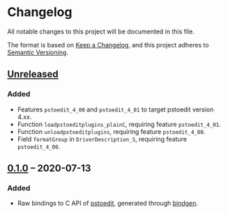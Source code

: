 # Changelog

All notable changes to this project will be documented in this file.

The format is based on [Keep a Changelog](https://keepachangelog.com/en/1.0.0/),
and this project adheres to [Semantic Versioning](https://semver.org/spec/v2.0.0.html).

## [Unreleased]
### Added
- Features `pstoedit_4_00` and `pstoedit_4_01` to target pstoedit version 4.xx.
- Function `loadpstoeditplugins_plainC`, requiring feature `pstoedit_4_01`.
- Function `unloadpstoeditplugins`, requiring feature `pstoedit_4_00`.
- Field `formatGroup` in `DriverDescription_S`, requiring feature `pstoedit_4_00`.

## [0.1.0] &ndash; 2020-07-13
### Added
- Raw bindings to C API of [pstoedit](http://pstoedit.net), generated through
  [bindgen](https://github.com/rust-lang/rust-bindgen).

[Unreleased]: https://github.com/hanmertens/pstoedit-rs/compare/sys-v0.1.0...HEAD
[0.1.0]: https://github.com/hanmertens/pstoedit-rs/releases/tag/sys-v0.1.0
